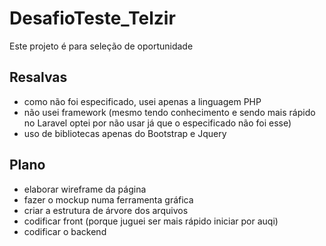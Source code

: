 # DesafioTeste_Telzir
Este projeto é para seleção de oportunidade

## Resalvas
- como não foi especificado, usei apenas a linguagem PHP
- não usei framework (mesmo tendo conhecimento e sendo mais rápido no Laravel optei por não usar já que o especificado não foi esse)
- uso de bibliotecas apenas do Bootstrap e Jquery

## Plano 
- elaborar wireframe da página
- fazer o mockup numa ferramenta gráfica
- criar a estrutura de árvore dos arquivos
- codificar front (porque juguei ser mais rápido iniciar por auqi)
- codificar o backend